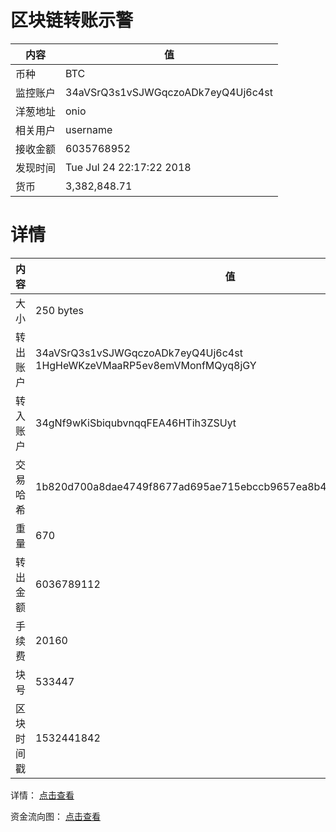 ﻿# 区块链转账示警
|内容|值|
| ----- | ---- |
| 币种 | BTC |
|监控账户 | 34aVSrQ3s1vSJWGqczoADk7eyQ4Uj6c4st |
 |洋葱地址 | onio | 
 |相关用户 | username | 
|接收金额 | 6035768952 |
|发现时间 |Tue Jul 24 22:17:22 2018|
|货币 |3,382,848.71 |


# 详情
|内容|值|
| ---  |  ----- |
|大小   | 250 bytes |
|转出账户 |  34aVSrQ3s1vSJWGqczoADk7eyQ4Uj6c4st<br/>  1HgHeWKzeVMaaRP5ev8emVMonfMQyq8jGY<br/>  |
|转入账户 |  34gNf9wKiSbiqubvnqqFEA46HTih3ZSUyt<br/>  |
|交易哈希 | 1b820d700a8dae4749f8677ad695ae715ebccb9657ea8b4f451ebafc1369f3a9 |
|重量 | 670 |
|转出金额 | 6036789112 |
|手续费 | 20160 |
|块号 |533447|
|区块时间戳 | 1532441842 |


详情： [点击查看]( https://blockchain.info/tx/1b820d700a8dae4749f8677ad695ae715ebccb9657ea8b4f451ebafc1369f3a9)

资金流向图： [点击查看](https://blockchain.info/tree/362375312)